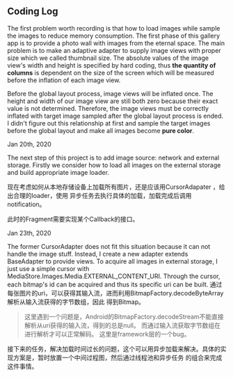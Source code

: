 ## Coding Log
The first problem worth recording is that how to load images while sample the images
to reduce memory consumption. The first phase of this gallery app is to provide a photo 
wall with images from the eternal space. The main problem is to make an adaptive adapter to 
supply image views with proper size which we called thumbnail size.  The absolute values of the image view's width
and height is specified by hard coding, thus **the quantity of columns** is dependent on the size of the 
screen which will be measured before the inflation of each image view. 

Before the global layout process, image views will be inflated once. The height and width of our image view 
are still both zero because their exact value is not determined. Therefore, the image views must be 
correctly inflated with target image sampled after the global layout process is ended. I didn't figure out this relationship at first and sample
the target images before the global layout and make all images become **pure color**.  

Jan 20th, 2020

The next step of this project is to add image source: network and external storage.
Firstly we consider how to load all images on the external storage and build appropriate image
loader.

现在考虑如何从本地存储设备上加载所有图片，还是应该用CursorAdapater ，给出合理的loader，使用
异步任务去执行具体的加载，加载完成后调用notification。

此时的Fragment需要实现某个Callback的接口。

Jan 23th, 2020

The former CursorAdapter does not fit this situation because it can not handle the image stuff. Instead, I create
a new adapter extends BaseAdapter to provide views. To acquire all images in external storage, I just use a simple 
cursor with MediaStore.Images.Media.EXTERNAL_CONTENT_URI. Through the cursor, each bitmap's id can be acquired
and thus its specific uri can be built.
通过每张图片的uri，可以获得其输入流，进而利用BitmapFactory.decodeByteArray解析从输入流获得的字节数组，因此
得到Bitmap。

>这里遇到一个问题是，Android的BitmapFactory.decodeStream不能直接解析从uri获得的输入流，得到的总是null。
而通过输入流获取字节数组在进行解析才可以正常解码。 这里是framework层的一个bug。
>

接下来的任务，解决加载时间过长的问题，这个可以用异步加载来解决。具体的实现方案是，暂时放置一个中间过程图，然后通过线程池和异步任务
的组合来完成这件事情。